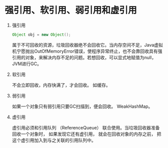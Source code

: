 # 强引用、软引用、弱引用和虚引用

1. 强引用

   ```java
   Object obj = new Object();
   ```

   属于不可回收的资源，垃圾回收器绝不会回收它。当内存空间不足，Java虚拟机宁愿抛出OutOfMemoryError错误，使程序异常终止，也不会靠回收具有强引用的对象，来解决内存不足的问题。若想回收，可以显式地赋值为null，JVM进行GC。

2. 软引用

   不会立即回收，内存快满了，才会回收。 如缓存。

3. 弱引用

   如果一个对象只有弱引用只要GC扫描到，便会回收。 WeakHashMap。

4. 虚引用

   虚引用必须和引用队列 （ReferenceQueue） 联合使用。当垃圾回收器准备回收一个对象时， 如果发现它还有虚引用， 就会在回收对象的内存之前， 把这个虚引用加入到与之关联的引用队列中。